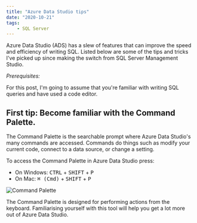 ```yaml
---
title: "Azure Data Studio tips"
date: "2020-10-21"
tags:
    - SQL Server
---
```


Azure Data Studio (ADS) has a slew of features that can improve the speed and efficiency of writing SQL. Listed below are some of the tips and tricks I've picked up since making the switch from SQL Server Management Studio.

*Prerequisites:*

For this post, I'm going to assume that you're familiar with writing SQL queries and have used a code editor.

## First tip: Become familiar with the Command Palette.

The Command Palette is the searchable prompt where Azure Data Studio's many commands are accessed. Commands do things such as modify your current code, connect to a data source, or change a setting.

To access the Command Palette in Azure Data Studio press:
  * On Windows: <kbd>CTRL</kbd> + <kbd>SHIFT</kbd> + <kbd>P</kbd>
  * On Mac: <kbd>⌘ (Cmd)</kbd> + <kbd>SHIFT</kbd> + <kbd>P</kbd>

![Command Palette](CommandPalette.gif "Command Palette")

The Command Palette is designed for performing actions from the keyboard. Familiarising yourself with this tool will help you get a lot more out of Azure Data Studio.